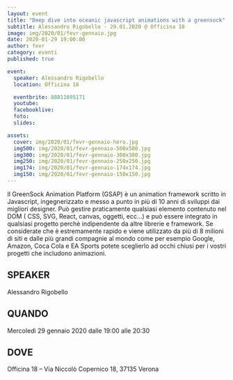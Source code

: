 ```yaml
---
layout: event
title: "Deep dive into oceanic javascript animations with a greensock"
subtitle: Alessandro Rigobello - 29.01.2020 @ Officina 18
image: img/2020/01/fevr-gennaio.jpg
date: 2020-01-29 19:00:00
author: fevr
category: eventi
published: true

event:
  speaker: Alessandro Rigobello
  location: Officina 18

  eventbrite: 88811695171
  youtube:
  facebooklive: 
  foto: 
  slides: 

assets:
  cover: img/2020/01/fevr-gennaio-hero.jpg
  img500: img/2020/01/fevr-gennaio-500x500.jpg
  img300: img/2020/01/fevr-gennaio-300x300.jpg
  img250: img/2020/01/fevr-gennaio-250x250.jpg
  img174: img/2020/01/fevr-gennaio-174x174.jpg
  img150: img/2020/01/fevr-gennaio-150x150.jpg
---
```


Il GreenSock Animation Platform (GSAP) è un animation framework scritto in Javascript, ingegnerizzato e messo a punto in più di 10 anni di sviluppi dai migliori designer. Può gestire praticamente qualsiasi elemento contenuto nel DOM ( CSS, SVG, React, canvas, oggetti, ecc…) e può essere integrato in qualsiasi progetto perchè indipendente da altre librerie e framework. Se considerate che è estremamente rapido e viene utilizzato da più di 8 milioni di siti e dalle più grandi compagnie al mondo come per esempio Google, Amazon, Coca Cola e EA Sports potete sceglierlo ad occhi chiusi per i vostri progetti che includono animazioni.

## SPEAKER

 Alessandro Rigobello

## QUANDO

Mercoledì 29 gennaio 2020 dalle 19:00 alle 20:30

## DOVE

Officina 18 – Via Niccolò Copernico 18, 37135 Verona
